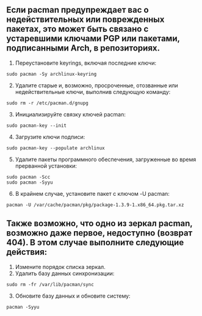 ## Если pacman предупреждает вас о недействительных или поврежденных пакетах, это может быть связано с устаревшими ключами PGP или пакетами, подписанными Arch, в репозиториях. 

1. Переустановите keyrings, включая последние ключи:

```
sudo pacman -Sy archlinux-keyring
```

2. Удалите старые и, возможно, просроченные, отозванные или недействительные ключи, выполнив следующую команду:

```
sudo rm -r /etc/pacman.d/gnupg
```

3. Инициализируйте связку ключей pacman:

```
sudo pacman-key --init
```

4. Загрузите ключи подписи:

```
sudo pacman-key --populate archlinux
```

5. Удалите пакеты программного обеспечения, загруженные во время прерванной установки:

```
sudo pacman -Scc
sudo pacman -Syyu
```

6. В крайнем случае, установите пакет с ключом -U pacman:

```
pacman -U /var/cache/pacman/pkg/package-1.3.9-1.x86_64.pkg.tar.xz
```

## Также возможно, что одно из зеркал pacman, возможно даже первое, недоступно (возврат 404). В этом случае выполните следующие действия:

1. Измените порядок списка зеркал.
2. Удалить базу данных синхронизации:

```
sudo rm -fr /var/lib/pacman/sync
```

3. Обновите базу данных и обновите систему:

```
pacman -Syyu
```
